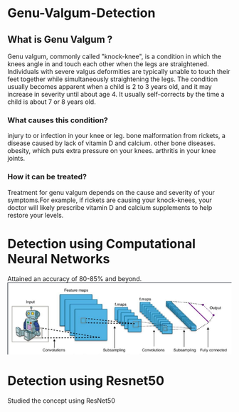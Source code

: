 # Genu-Valgum-Detection
## What is Genu Valgum ?
Genu valgum, commonly called "knock-knee", is a condition in which the knees angle in and touch each other when the legs are straightened. Individuals with severe valgus deformities are typically unable to touch their feet together while simultaneously straightening the legs.
The condition usually becomes apparent when a child is 2 to 3 years old, and it may increase in severity until about age 4. It usually self-corrects by the time a child is about 7 or 8 years old. 

### What causes this condition?
injury to or infection in your knee or leg.
bone malformation from rickets, a disease caused by lack of vitamin D and calcium.
other bone diseases.
obesity, which puts extra pressure on your knees.
arthritis in your knee joints.
### How it can be treated?
Treatment for genu valgum depends on the cause and severity of your symptoms.For          example, if rickets are causing your knock-knees, your doctor will likely prescribe vitamin D    and calcium supplements to help restore your levels.

# Detection using Computational Neural Networks
Attained an accuracy of 80-85% and beyond.
<img src ="Screenshot_2020-12-09 Mini project(1).png">
# Detection using Resnet50
Studied the concept using ResNet50 
